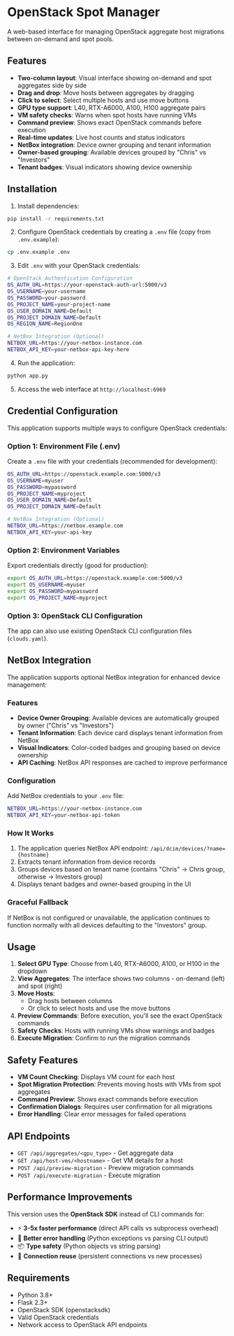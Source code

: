 # OpenStack Spot Manager

A web-based interface for managing OpenStack aggregate host migrations between on-demand and spot pools.

## Features

- **Two-column layout**: Visual interface showing on-demand and spot aggregates side by side
- **Drag and drop**: Move hosts between aggregates by dragging
- **Click to select**: Select multiple hosts and use move buttons
- **GPU type support**: L40, RTX-A6000, A100, H100 aggregate pairs
- **VM safety checks**: Warns when spot hosts have running VMs
- **Command preview**: Shows exact OpenStack commands before execution
- **Real-time updates**: Live host counts and status indicators
- **NetBox integration**: Device owner grouping and tenant information
- **Owner-based grouping**: Available devices grouped by "Chris" vs "Investors"
- **Tenant badges**: Visual indicators showing device ownership

## Installation

1. Install dependencies:
```bash
pip install -r requirements.txt
```

2. Configure OpenStack credentials by creating a `.env` file (copy from `.env.example`):
```bash
cp .env.example .env
```

3. Edit `.env` with your OpenStack credentials:
```bash
# OpenStack Authentication Configuration
OS_AUTH_URL=https://your-openstack-auth-url:5000/v3
OS_USERNAME=your-username
OS_PASSWORD=your-password
OS_PROJECT_NAME=your-project-name
OS_USER_DOMAIN_NAME=Default
OS_PROJECT_DOMAIN_NAME=Default
OS_REGION_NAME=RegionOne

# NetBox Integration (Optional)
NETBOX_URL=https://your-netbox-instance.com
NETBOX_API_KEY=your-netbox-api-key-here
```

4. Run the application:
```bash
python app.py
```

5. Access the web interface at `http://localhost:6969`

## Credential Configuration

This application supports multiple ways to configure OpenStack credentials:

### Option 1: Environment File (.env)
Create a `.env` file with your credentials (recommended for development):
```bash
OS_AUTH_URL=https://openstack.example.com:5000/v3
OS_USERNAME=myuser
OS_PASSWORD=mypassword
OS_PROJECT_NAME=myproject
OS_USER_DOMAIN_NAME=Default
OS_PROJECT_DOMAIN_NAME=Default

# NetBox Integration (Optional)
NETBOX_URL=https://netbox.example.com
NETBOX_API_KEY=your-api-key
```

### Option 2: Environment Variables
Export credentials directly (good for production):
```bash
export OS_AUTH_URL=https://openstack.example.com:5000/v3
export OS_USERNAME=myuser
export OS_PASSWORD=mypassword
export OS_PROJECT_NAME=myproject
```

### Option 3: OpenStack CLI Configuration
The app can also use existing OpenStack CLI configuration files (`clouds.yaml`).

## NetBox Integration

The application supports optional NetBox integration for enhanced device management:

### Features
- **Device Owner Grouping**: Available devices are automatically grouped by owner ("Chris" vs "Investors")
- **Tenant Information**: Each device card displays tenant information from NetBox
- **Visual Indicators**: Color-coded badges and grouping based on device ownership
- **API Caching**: NetBox API responses are cached to improve performance

### Configuration
Add NetBox credentials to your `.env` file:
```bash
NETBOX_URL=https://your-netbox-instance.com
NETBOX_API_KEY=your-netbox-api-token
```

### How It Works
1. The application queries NetBox API endpoint: `/api/dcim/devices/?name={hostname}`
2. Extracts tenant information from device records
3. Groups devices based on tenant name (contains "Chris" → Chris group, otherwise → Investors group)
4. Displays tenant badges and owner-based grouping in the UI

### Graceful Fallback
If NetBox is not configured or unavailable, the application continues to function normally with all devices defaulting to the "Investors" group.

## Usage

1. **Select GPU Type**: Choose from L40, RTX-A6000, A100, or H100 in the dropdown
2. **View Aggregates**: The interface shows two columns - on-demand (left) and spot (right)
3. **Move Hosts**: 
   - Drag hosts between columns
   - Or click to select hosts and use the move buttons
4. **Preview Commands**: Before execution, you'll see the exact OpenStack commands
5. **Safety Checks**: Hosts with running VMs show warnings and badges
6. **Execute Migration**: Confirm to run the migration commands

## Safety Features

- **VM Count Checking**: Displays VM count for each host
- **Spot Migration Protection**: Prevents moving hosts with VMs from spot aggregates
- **Command Preview**: Shows exact commands before execution
- **Confirmation Dialogs**: Requires user confirmation for all migrations
- **Error Handling**: Clear error messages for failed operations

## API Endpoints

- `GET /api/aggregates/<gpu_type>` - Get aggregate data
- `GET /api/host-vms/<hostname>` - Get VM details for a host
- `POST /api/preview-migration` - Preview migration commands
- `POST /api/execute-migration` - Execute migration

## Performance Improvements

This version uses the **OpenStack SDK** instead of CLI commands for:
- ⚡ **3-5x faster performance** (direct API calls vs subprocess overhead)
- 🔧 **Better error handling** (Python exceptions vs parsing CLI output)
- 📦 **Type safety** (Python objects vs string parsing)
- 🔄 **Connection reuse** (persistent connections vs new processes)

## Requirements

- Python 3.8+
- Flask 2.3+
- OpenStack SDK (openstacksdk)
- Valid OpenStack credentials
- Network access to OpenStack API endpoints